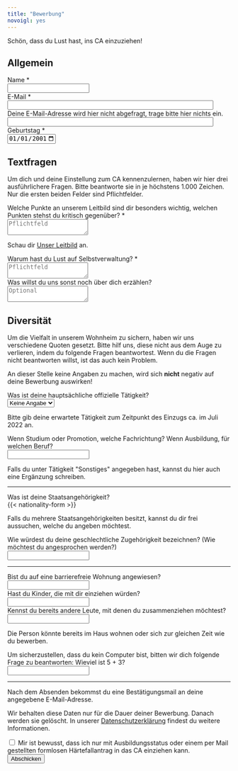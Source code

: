 ```yaml
---
title: "Bewerbung"
novoigl: yes
---
```

<form action="/website/bewerbung/send.php" method="post" accept-charset="utf-8">
<p>Schön, dass du Lust hast, ins CA einzuziehen!</p>

<h2>Allgemein</h2>
<div class="field">
    <label class="label" for="full_name">Name *</label>
	<div class="control has-icons-left">
        <input type="text" name="full_name" value="" class="input required" maxlength="100" required/>
        <span class="icon is-small is-left">
            <i class="icon-user"></i>
        </span>
    </div>
</div>


<div class="field">
    <label class="label" for="email">E-Mail *</label>
    <div class="control has-icons-left">
        <input type="email" name="email" value="" class="input required email"
            id="email" size="55" required/>
        <span class="icon is-small is-left">
            <i class="icon-mail-alt"></i>
        </span>
    </div>
</div>
<!-- Schutz vor der Benutzung des Formulars mit Computern. Es ist wird nicht angezeigt. -->
<div class="field extra-field">
    <label class="label" for="mail">Deine E-Mail-Adresse wird hier nicht
    abgefragt, trage bitte hier nichts ein.</label>
    <div class="control has-icons-left">
        <input type="email" name="mail" value="" class="input email"
            id="mail" size="55"/>
    </div>
</div>

<div class="field">
    <label class="label" for="age">Geburtstag *</label>
    <div class="control">
        <input class="input required" type="date" id="age" name="age" value="2001-01-01" min="1940-01-01" max="2010-12-31" required />
    </div>
</div>


<h2>Textfragen</h2>

<p>Um dich und deine Einstellung zum CA kennenzulernen, haben wir hier
    drei ausführlichere Fragen. Bitte beantworte sie in je höchstens 1.000
    Zeichen. Nur die ersten beiden Felder sind Pflichtfelder.</p>

<div class="field">
    <label class="label" for="leitbild">Welche Punkte an unserem Leitbild sind dir besonders
        wichtig, welchen Punkten stehst du kritisch gegenüber? *</label>
    <div class="control">
        <textarea name="leitbild" class="textarea" placeholder="Pflichtfeld" minlength="300" maxlength="1000" required></textarea>
    </div>
    <p class="help is-success">Schau dir <a href="/leitbild">Unser Leitbild</a> an.</p>
</div>

<div class="field">
    <label class="label" for="selbstverwaltung">Warum hast du Lust auf Selbstverwaltung? *</label>
    <div class="control">
        <textarea name="selbstverwaltung" class="textarea" placeholder="Pflichtfeld" minlength="300" maxlength="1000" required></textarea>
    </div>
</div>

<div class="field">
    <label class="label" for="sonstiges">Was willst du uns sonst noch über dich erzählen?</label>
    <div class="control">
        <textarea name="sonstiges" class="textarea" placeholder="Optional"
            maxlength="1000"></textarea>
    </div>
</div>


<h2>Diversität</h2>

<p>
    Um die Vielfalt in unserem Wohnheim zu sichern, haben wir uns verschiedene
    Quoten gesetzt. Bitte hilf uns, diese nicht aus dem Auge zu verlieren, indem
    du folgende Fragen beantwortest. Wenn du die Fragen nicht beantworten
    willst, ist das auch kein Problem.
</p>

<p>
    An dieser Stelle keine Angaben zu machen, wird sich <b>nicht</b> negativ auf deine Bewerbung auswirken!
</p>

<div class="field">
    <label class="label" for="occupation">Was ist deine hauptsächliche offizielle Tätigkeit?</label>
    <div class="control">
        <div class="select">
            <select name="occupation">
                <option>Keine Angabe</option>
                <option>Studium</option>
                <option>Promotion</option>
                <option>Ausbildung</option>
                <option>Sonstiges</option>
            </select>
        </div>
    </div>
    <p class="help">Bitte gib deine erwartete Tätigkeit zum Zeitpunkt des Einzugs ca. im Juli 2022 an.</p>
</div>

<div class="field">
    <label class="label" for="occupation_subject">Wenn Studium oder Promotion, welche Fachrichtung? Wenn Ausbildung, für welchen Beruf?</label>
    <div class="control">
        <input class="input" type="text" placeholder="" maxlength="60" name="occupation_subject">
    </div>
    <p class="help">Falls du unter Tätigkeit "Sonstiges" angegeben hast, kannst du hier auch eine Ergänzung schreiben.</p>
</div>

<hr>

<div class="field">
    <label class="label" for="nationality">Was ist deine Staatsangehörigkeit?</label>
    <div class="control">
        {{< nationality-form >}}
    </div>
    <p class="help">Falls du mehrere Staatsangehörigkeiten besitzt, kannst du dir frei aussuchen, welche du angeben möchtest.</p>
</div>

<div class="field">
    <label class="label" for="gender">Wie würdest du deine geschlechtliche Zugehörigkeit
        bezeichnen? (Wie möchtest du angesprochen werden?)</label>
    <div class="control">
        <input class="input" type="text" placeholder="" maxlength="60" name="gender">
    </div>
</div>

<hr>

<div class="field">
    <label class="label" for="barrier_free">Bist du auf eine barrierefreie Wohnung
        angewiesen?</label>
    <div class="control">
        <input class="input" type="text" placeholder="" maxlength="60" name="barrier_free">
    </div>
</div>

<div class="field">
    <label class="label" for="children">Hast du Kinder, die mit dir einziehen würden?</label>
    <div class="control">
        <input class="input" type="text" placeholder="" maxlength="60" name="children">
    </div>
</div>

<div class="field">
    <label class="label" for="contacts">Kennst du bereits andere Leute, mit denen du zusammenziehen
        möchtest?</label>
    <div class="control">
        <input class="input" type="text" placeholder="" maxlength="60" name="contacts">
    </div>
    <p class="help">Die Person könnte bereits im Haus wohnen oder sich zur gleichen Zeit wie du bewerben.</p>
</div>

<div class="field">
    <label class="label" for="spam_protection">Um sicherzustellen, dass du kein
    Computer bist, bitten wir dich folgende Frage zu beantworten: Wieviel ist
    5 + 3? </label>
    <div class="spam_protection">
        <input class="input" type="text" placeholder="" maxlength="10" name="spam_protection">
    </div>
</div>

<hr>

<p>Nach dem Absenden bekommst du eine Bestätigungsmail an deine angegebene E-Mail-Adresse.</p>

<p>Wir behalten diese Daten nur für die Dauer deiner Bewerbung. Danach werden sie gelöscht. In unserer <a href="https://collegiumacademicum.de/datenschutz/">Datenschutzerklärung</a> findest du weitere Informationen.</p>

<div class="field">
  <div class="control">
    <label class="checkbox" for="check_education_status">
      <input type="checkbox" required name="check_education_status">
        Mir ist bewusst, dass ich nur mit Ausbildungsstatus oder einem per Mail gestellten formlosen Härtefallantrag in das CA einziehen kann.
    </label>
  </div>
</div>

<div class="field">
    <div class="control">
        <label class="sr-only" for="submit"></label>
          <input type="hidden" name="language" value="de">
        <input type="submit" name="submit" value="Abschicken" class="button is-link" id="submit">
    </div>
</div>

</form>

